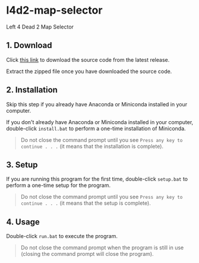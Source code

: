 # l4d2-map-selector
Left 4 Dead 2 Map Selector

## 1. Download

Click [this link](https://github.com/syenlxyz/l4d2maps/releases) to download the source code from the latest release.

Extract the zipped file once you have downloaded the source code.

## 2. Installation

Skip this step if you already have Anaconda or Miniconda installed in your computer.

If you don't already have Anaconda or Miniconda installed in your computer, double-click `install.bat` to perform a one-time installation of Miniconda. 

> Do not close the command prompt until you see `Press any key to continue . . .` (it means that the installation is complete).

## 3. Setup

If you are running this program for the first time, double-click `setup.bat` to perform a one-time setup for the program.

> Do not close the command prompt until you see `Press any key to continue . . .` (it means that the setup is complete).

## 4. Usage

Double-click `run.bat` to execute the program.

> Do not close the command prompt when the program is still in use (closing the command prompt will close the program).
